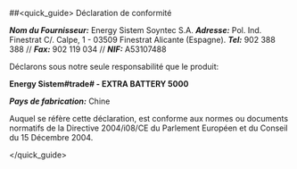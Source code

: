 ##<quick_guide> Déclaration de conformité

_**Nom du Fournisseur:**_ Energy Sistem Soyntec S.A.
_**Adresse:**_ Pol. Ind. Finestrat C/. Calpe, 1 - 03509 Finestrat Alicante (Espagne).
_**Tel:**_ 902 388 388 // _**Fax:**_ 902 119 034 // _**NIF:**_  A53107488


Déclarons sous notre seule responsabilité que le produit:

**Energy Sistem#trade# - EXTRA BATTERY 5000**

_**Pays de fabrication:**_ Chine

Auquel se réfère cette déclaration, est conforme aux normes ou documents normatifs de la Directive 2004/i08/CE du Parlement Européen et du Conseil du 15 Décembre 2004.

</quick_guide>

